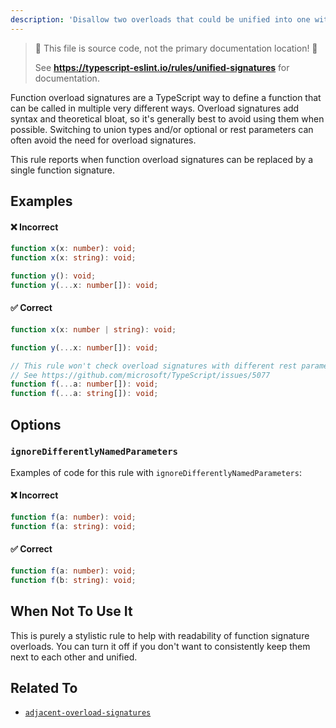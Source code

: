 ```yaml
---
description: 'Disallow two overloads that could be unified into one with a union or an optional/rest parameter.'
---
```


> 🛑 This file is source code, not the primary documentation location! 🛑
>
> See **https://typescript-eslint.io/rules/unified-signatures** for documentation.

Function overload signatures are a TypeScript way to define a function that can be called in multiple very different ways.
Overload signatures add syntax and theoretical bloat, so it's generally best to avoid using them when possible.
Switching to union types and/or optional or rest parameters can often avoid the need for overload signatures.

This rule reports when function overload signatures can be replaced by a single function signature.

## Examples

<!--tabs-->

#### ❌ Incorrect

```ts
function x(x: number): void;
function x(x: string): void;
```

```ts
function y(): void;
function y(...x: number[]): void;
```

#### ✅ Correct

```ts
function x(x: number | string): void;
```

```ts
function y(...x: number[]): void;
```

```ts
// This rule won't check overload signatures with different rest parameter types.
// See https://github.com/microsoft/TypeScript/issues/5077
function f(...a: number[]): void;
function f(...a: string[]): void;
```

<!--/tabs-->

## Options

### `ignoreDifferentlyNamedParameters`

Examples of code for this rule with `ignoreDifferentlyNamedParameters`:

<!--tabs-->

#### ❌ Incorrect

```ts option='{ "ignoreDifferentlyNamedParameters": true }'
function f(a: number): void;
function f(a: string): void;
```

#### ✅ Correct

```ts option='{ "ignoreDifferentlyNamedParameters": true }'
function f(a: number): void;
function f(b: string): void;
```

<!--/tabs-->

## When Not To Use It

This is purely a stylistic rule to help with readability of function signature overloads.
You can turn it off if you don't want to consistently keep them next to each other and unified.

## Related To

- [`adjacent-overload-signatures`](https://github.com/typescript-eslint/typescript-eslint/tree/main/packages/eslint-plugin/docs/rules/adjacent-overload-signatures.mdx)
